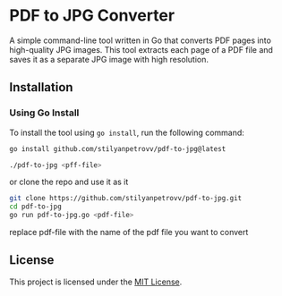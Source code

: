 # PDF to JPG Converter

A simple command-line tool written in Go that converts PDF pages into high-quality JPG images. This tool extracts each page of a PDF file and saves it as a separate JPG image with high resolution.

## Installation

### Using Go Install

To install the tool using `go install`, run the following command:

```bash
go install github.com/stilyanpetrovv/pdf-to-jpg@latest
```
```bash
./pdf-to-jpg <pff-file>
```

or clone the repo and use it as it 
```bash
git clone https://github.com/stilyanpetrovv/pdf-to-jpg.git
cd pdf-to-jpg
go run pdf-to-jpg.go <pdf-file>
```
replace pdf-file with the name of the pdf file you want to convert

## License

This project is licensed under the [MIT License](https://github.com/stilyanpetrovv/pdf-to-jpg/blob/main/LICENSE).

